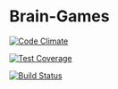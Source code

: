 # Brain-Games

[![Code Climate](https://codeclimate.com/github/codeclimate/codeclimate/badges/gpa.svg)](https://codeclimate.com/github/mor-alex/project-lvl1-s308)

[![Test Coverage](https://api.codeclimate.com/v1/badges/a99a88d28ad37a79dbf6/test_coverage)](https://codeclimate.com/github/mor-alex/project-lvl1-s308)

[![Build Status](https://travis-ci.org/mor-alex/project-lvl1-s308.svg?branch=master)](https://travis-ci.org/mor-alex/project-lvl1-s308)